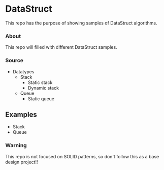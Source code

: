 # DataStruct
This repo has the purpose of showing samples of DataStruct algorithms.

### About
This repo will filled with different DataStruct samples.

### Source
- Datatypes
  - Stack
	- Static stack
	- Dynamic stack
  - Queue
	- Static queue

## Examples
- Stack
- Queue
  
### Warning
This repo is not focused on SOLID patterns, so don't follow this as a base design project!!